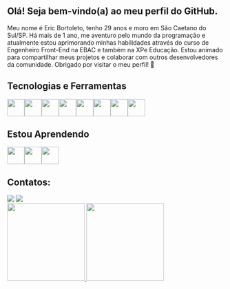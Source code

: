 ## Olá! Seja bem-vindo(a) ao meu perfil do GitHub.
Meu nome é Eric Bortoleto, tenho 29 anos e moro em São Caetano do Sul/SP. Há mais de 1 ano, me aventuro pelo mundo da programação e atualmente estou aprimorando minhas habilidades através do curso de Engenheiro Front-End na EBAC e também na XPe Educação. Estou animado para compartilhar meus projetos e colaborar com outros desenvolvedores da comunidade. Obrigado por visitar o meu perfil! 
👋

## Tecnologias e Ferramentas

<img src="https://cdn.jsdelivr.net/gh/devicons/devicon/icons/html5/html5-original.svg" width="40" height="40" /><img src="https://cdn.jsdelivr.net/gh/devicons/devicon/icons/css3/css3-original.svg"  width="40" height="40" /><img src="https://cdn.jsdelivr.net/gh/devicons/devicon/icons/javascript/javascript-original.svg" width="40" height="40" /><img src="https://cdn.jsdelivr.net/gh/devicons/devicon/icons/git/git-original.svg" width="40" height="40" /><img src="https://cdn.jsdelivr.net/gh/devicons/devicon/icons/github/github-original.svg" width="40" height="40" /><img src="https://cdn.jsdelivr.net/gh/devicons/devicon/icons/vscode/vscode-original.svg" width="40" height="40" /><img src="https://cdn.jsdelivr.net/gh/devicons/devicon/icons/canva/canva-original.svg" width="40" height="40" /><img src="https://cdn.jsdelivr.net/gh/devicons/devicon/icons/figma/figma-original.svg" width="40" height="40" />

## Estou Aprendendo

<img src="https://cdn.jsdelivr.net/gh/devicons/devicon/icons/typescript/typescript-original.svg" width="40" height="40" /><img src="https://cdn.jsdelivr.net/gh/devicons/devicon/icons/sass/sass-original.svg" width="40" height="40" /><img src="https://cdn.jsdelivr.net/gh/devicons/devicon/icons/react/react-original.svg" width="40" height="40" />

## Contatos:

<div>
<a href="https://www.linkedin.com/in/ericbortoleto/" target="_blank"><img src="https://img.shields.io/badge/-LinkedIn-%230077B5?style=for-the-badge&logo=linkedin&logoColor=white" target="_blank"></a>
<a href = "mailto:eric.biazinibortoleto@gmail.com"><img src="https://img.shields.io/badge/Gmail-D14836?style=for-the-badge&logo=gmail&logoColor=white" target="_blank"></a>
</div>


<div>
<a href="https://github.com/EricBortoleto">
<img height="180em" src="https://github-readme-stats.vercel.app/api/top-langs/?username=EricBortoleto&layout=compact&langs_count=7&theme=dracula"/>
<img height="180em" src="https://github-readme-stats.vercel.app/api?username=EricBortoleto&show_icons=true&theme=dracula&include_all_commits=true&count_private=true"/>
</div>
